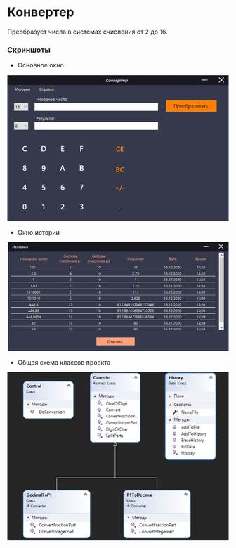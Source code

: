 Конвертер
========================

Преобразует числа в системах счисления от 2 до 16.
  
### Скриншоты
  
 - Основное окно  
   
![Основное окно](screenshots/main.jpg)
  
 - Окно истории  
   
![Окно истории](screenshots/history.jpg)

 - Общая схема классов проекта  
   
![Схема](screenshots/classes.jpg)
